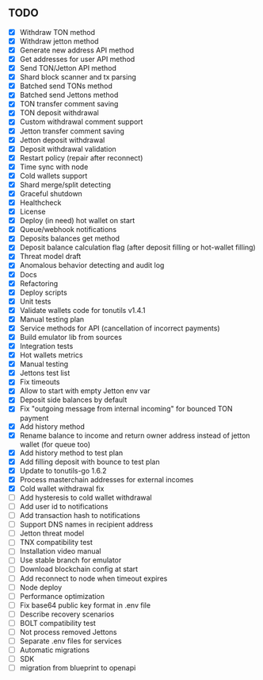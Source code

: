 ## TODO
- [x] Withdraw TON method
- [x] Withdraw jetton method
- [x] Generate new address API method
- [x] Get addresses for user API method
- [x] Send TON/Jetton API method
- [x] Shard block scanner and tx parsing
- [x] Batched send TONs method
- [x] Batched send Jettons method
- [x] TON transfer comment saving
- [x] TON deposit withdrawal
- [x] Custom withdrawal comment support
- [x] Jetton transfer comment saving
- [x] Jetton deposit withdrawal
- [x] Deposit withdrawal validation
- [x] Restart policy (repair after reconnect)
- [x] Time sync with node
- [x] Cold wallets support
- [x] Shard merge/split detecting
- [x] Graceful shutdown
- [x] Healthcheck
- [x] License
- [x] Deploy (in need) hot wallet on start 
- [x] Queue/webhook notifications
- [x] Deposits balances get method
- [x] Deposit balance calculation flag (after deposit filling or hot-wallet filling)
- [x] Threat model draft
- [x] Anomalous behavior detecting and audit log
- [x] Docs
- [x] Refactoring
- [x] Deploy scripts
- [x] Unit tests
- [x] Validate wallets code for tonutils v1.4.1
- [x] Manual testing plan
- [x] Service methods for API (cancellation of incorrect payments)
- [x] Build emulator lib from sources
- [x] Integration tests
- [x] Hot wallets metrics
- [x] Manual testing
- [x] Jettons test list
- [x] Fix timeouts
- [x] Allow to start with empty Jetton env var
- [x] Deposit side balances by default
- [x] Fix "outgoing message from internal incoming" for bounced TON payment 
- [x] Add history method
- [x] Rename balance to income and return owner address instead of jetton wallet (for queue too)
- [x] Add history method to test plan
- [x] Add filling deposit with bounce to test plan
- [x] Update to tonutils-go 1.6.2
- [x] Process masterchain addresses for external incomes
- [x] Cold wallet withdrawal fix
- [ ] Add hysteresis to cold wallet withdrawal
- [ ] Add user id to notifications
- [ ] Add transaction hash to notifications
- [ ] Support DNS names in recipient address
- [ ] Jetton threat model
- [ ] TNX compatibility test
- [ ] Installation video manual
- [ ] Use stable branch for emulator
- [ ] Download blockchain config at start
- [ ] Add reconnect to node when timeout expires
- [ ] Node deploy
- [ ] Performance optimization
- [ ] Fix base64 public key format in .env file
- [ ] Describe recovery scenarios
- [ ] BOLT compatibility test
- [ ] Not process removed Jettons
- [ ] Separate .env files for services
- [ ] Automatic migrations
- [ ] SDK
- [ ] migration from blueprint to openapi
